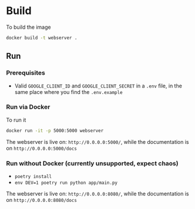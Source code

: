 # Build

To build the image

```bash
docker build -t webserver .
```

## Run

### Prerequisites

* Valid `GOOGLE_CLIENT_ID` and `GOOGLE_CLIENT_SECRET` in a `.env` file, in the same place where you find the `.env.example`

### Run via Docker

To run it

```bash
docker run -it -p 5000:5000 webserver
```

The webserver is live on: `http://0.0.0.0:5000/`, while the documentation is on `http://0.0.0.0:5000/docs`

### Run without Docker (currently unsupported, expect chaos)

* `poetry install`
* `env DEV=1 poetry run python app/main.py`

The webserver is live on: `http://0.0.0.0:8080/`, while the documentation is on `http://0.0.0.0:8080/docs`
